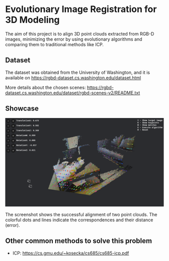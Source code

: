 # Evolutionary Image Registration for 3D Modeling

The aim of this project is to align 3D point clouds extracted from RGB-D images, minimizing the error by using evolutionary algorithms and comparing them to traditional methods like ICP.

## Dataset

The dataset was obtained from the University of Washington, and it is available on https://rgbd-dataset.cs.washington.edu/dataset.html

More details about the chosen scenes: https://rgbd-dataset.cs.washington.edu/dataset/rgbd-scenes-v2/README.txt

## Showcase

![App Screenshot](assets/screenshot1.png)

The screenshot shows the successful alignment of two point clouds. The colorful dots and lines indicate the correspondences and their distance (error).

## Other common methods to solve this problem

- ICP: https://cs.gmu.edu/~kosecka/cs685/cs685-icp.pdf
